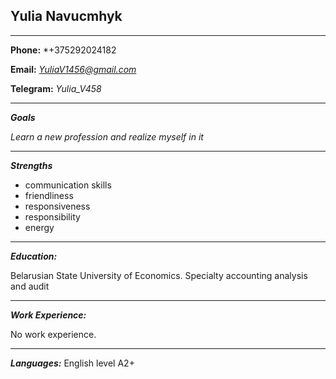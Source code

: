 ## **Yulia Navucmhyk**
* * *
**Phone:** *+375292024182

**Email:** *YuliaV1456@gmail.com*

**Telegram:** *Yulia_V458*  
* * *
***Goals***

*Learn a new profession and realize myself in it*
* * *
***Strengths***
- communication skills
- friendliness
- responsiveness
- responsibility 
- energy

* * *
***Education:***

Belarusian State University of Economics.
Specialty accounting analysis and audit
* * *
***Work Experience:***

No work experience.
* * *
***Languages:***
English level A2+